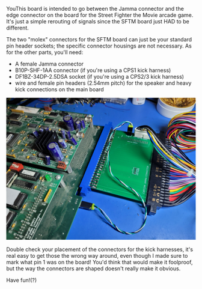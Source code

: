 YouThis board is intended to go between the Jamma connector and the edge connector on the board for the Street Fighter the Movie arcade game.  It's just a simple rerouting of signals since the SFTM board just HAD to be different. 

The two "molex" connectors for the SFTM board can just be your standard pin header sockets; the specific connector housings are not necessary. As for the other parts, you'll need:
- A female Jamma connector
- B10P-SHF-1AA connector (if you're using a CPS1 kick harness)
- DF1BZ-34DP-2.5DSA socket (if you're using a CPS2/3 kick harness)
- wire and female pin headers (2.54mm pitch) for the speaker and heavy kick connections on the main board

![images/20250709_195409.jpg](https://github.com/nateo87/Street-Fighter-the-Movie-arcade-adaptor/blob/main/images/20250709_195409.jpg)

Double check your placement of the connectors for the kick harnesses, it's real easy to get those the wrong way around, even though I made sure to mark what pin 1 was on the board! You'd think that would make it foolproof, but the way the connectors are shaped doesn't really make it obvious.

Have fun!(?)
